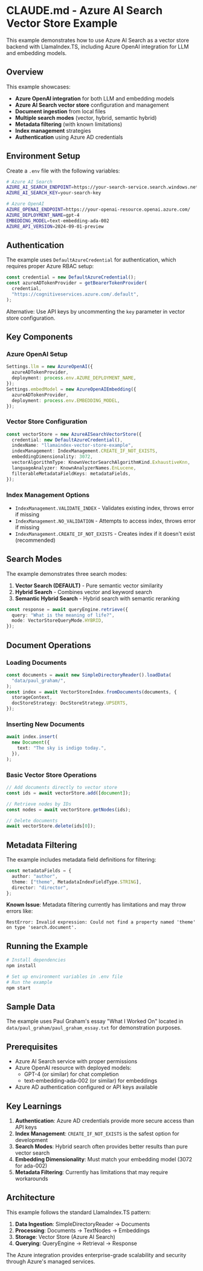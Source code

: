 # CLAUDE.md - Azure AI Search Vector Store Example

This example demonstrates how to use Azure AI Search as a vector store backend with LlamaIndex.TS, including Azure OpenAI integration for LLM and embedding models.

## Overview

This example showcases:

- **Azure OpenAI integration** for both LLM and embedding models
- **Azure AI Search vector store** configuration and management
- **Document ingestion** from local files
- **Multiple search modes** (vector, hybrid, semantic hybrid)
- **Metadata filtering** (with known limitations)
- **Index management** strategies
- **Authentication** using Azure AD credentials

## Environment Setup

Create a `.env` file with the following variables:

```bash
# Azure AI Search
AZURE_AI_SEARCH_ENDPOINT=https://your-search-service.search.windows.net
AZURE_AI_SEARCH_KEY=your-search-key

# Azure OpenAI
AZURE_OPENAI_ENDPOINT=https://your-openai-resource.openai.azure.com/
AZURE_DEPLOYMENT_NAME=gpt-4
EMBEDDING_MODEL=text-embedding-ada-002
AZURE_API_VERSION=2024-09-01-preview
```

## Authentication

The example uses `DefaultAzureCredential` for authentication, which requires proper Azure RBAC setup:

```typescript
const credential = new DefaultAzureCredential();
const azureADTokenProvider = getBearerTokenProvider(
  credential,
  "https://cognitiveservices.azure.com/.default",
);
```

Alternative: Use API keys by uncommenting the `key` parameter in vector store configuration.

## Key Components

### Azure OpenAI Setup

```typescript
Settings.llm = new AzureOpenAI({
  azureADTokenProvider,
  deployment: process.env.AZURE_DEPLOYMENT_NAME,
});
Settings.embedModel = new AzureOpenAIEmbedding({
  azureADTokenProvider,
  deployment: process.env.EMBEDDING_MODEL,
});
```

### Vector Store Configuration

```typescript
const vectorStore = new AzureAISearchVectorStore({
  credential: new DefaultAzureCredential(),
  indexName: "llamaindex-vector-store-example",
  indexManagement: IndexManagement.CREATE_IF_NOT_EXISTS,
  embeddingDimensionality: 3072,
  vectorAlgorithmType: KnownVectorSearchAlgorithmKind.ExhaustiveKnn,
  languageAnalyzer: KnownAnalyzerNames.EnLucene,
  filterableMetadataFieldKeys: metadataFields,
});
```

### Index Management Options

- `IndexManagement.VALIDATE_INDEX` - Validates existing index, throws error if missing
- `IndexManagement.NO_VALIDATION` - Attempts to access index, throws error if missing
- `IndexManagement.CREATE_IF_NOT_EXISTS` - Creates index if it doesn't exist (recommended)

## Search Modes

The example demonstrates three search modes:

1. **Vector Search (DEFAULT)** - Pure semantic vector similarity
2. **Hybrid Search** - Combines vector and keyword search
3. **Semantic Hybrid Search** - Hybrid search with semantic reranking

```typescript
const response = await queryEngine.retrieve({
  query: "What is the meaning of life?",
  mode: VectorStoreQueryMode.HYBRID,
});
```

## Document Operations

### Loading Documents

```typescript
const documents = await new SimpleDirectoryReader().loadData(
  "data/paul_graham/",
);
const index = await VectorStoreIndex.fromDocuments(documents, {
  storageContext,
  docStoreStrategy: DocStoreStrategy.UPSERTS,
});
```

### Inserting New Documents

```typescript
await index.insert(
  new Document({
    text: "The sky is indigo today.",
  }),
);
```

### Basic Vector Store Operations

```typescript
// Add documents directly to vector store
const ids = await vectorStore.add([document]);

// Retrieve nodes by IDs
const nodes = await vectorStore.getNodes(ids);

// Delete documents
await vectorStore.delete(ids[0]);
```

## Metadata Filtering

The example includes metadata field definitions for filtering:

```typescript
const metadataFields = {
  author: "author",
  theme: ["theme", MetadataIndexFieldType.STRING],
  director: "director",
};
```

**Known Issue**: Metadata filtering currently has limitations and may throw errors like:

```
RestError: Invalid expression: Could not find a property named 'theme' on type 'search.document'.
```

## Running the Example

```bash
# Install dependencies
npm install

# Set up environment variables in .env file
# Run the example
npm start
```

## Sample Data

The example uses Paul Graham's essay "What I Worked On" located in `data/paul_graham/paul_graham_essay.txt` for demonstration purposes.

## Prerequisites

- Azure AI Search service with proper permissions
- Azure OpenAI resource with deployed models:
  - GPT-4 (or similar) for chat completion
  - text-embedding-ada-002 (or similar) for embeddings
- Azure AD authentication configured or API keys available

## Key Learnings

1. **Authentication**: Azure AD credentials provide more secure access than API keys
2. **Index Management**: `CREATE_IF_NOT_EXISTS` is the safest option for development
3. **Search Modes**: Hybrid search often provides better results than pure vector search
4. **Embedding Dimensionality**: Must match your embedding model (3072 for ada-002)
5. **Metadata Filtering**: Currently has limitations that may require workarounds

## Architecture

This example follows the standard LlamaIndex.TS pattern:

1. **Data Ingestion**: SimpleDirectoryReader → Documents
2. **Processing**: Documents → TextNodes → Embeddings
3. **Storage**: Vector Store (Azure AI Search)
4. **Querying**: QueryEngine → Retrieval → Response

The Azure integration provides enterprise-grade scalability and security through Azure's managed services.
